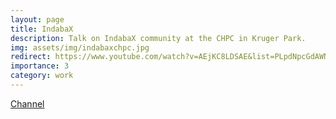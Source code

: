 ```yaml
---
layout: page
title: IndabaX
description: Talk on IndabaX community at the CHPC in Kruger Park.
img: assets/img/indabaxchpc.jpg
redirect: https://www.youtube.com/watch?v=AEjKC8LDSAE&list=PLpdNpcGdAWNT2uYORCUfLisE7iq5Z10cg&pp=iAQB
importance: 3
category: work
---
```

<a href="https://www.youtube.com/watch?v=AEjKC8LDSAE&list=PLpdNpcGdAWNT2uYORCUfLisE7iq5Z10cg&pp=iAQB"> Channel </a>